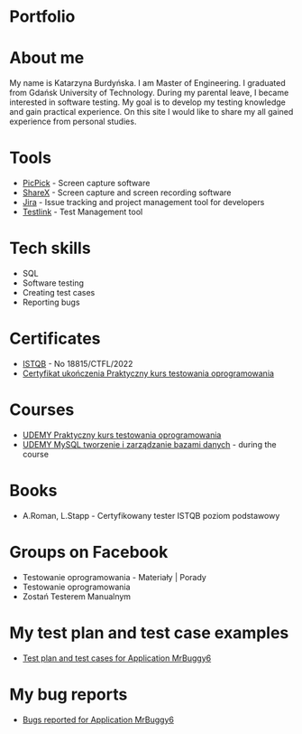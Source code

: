 # Portfolio
# About me
My name is Katarzyna Burdyńska. I am Master of Engineering. I graduated from Gdańsk University of Technology. 
During my parental leave, I became interested in software testing. My goal is to develop my testing knowledge and gain practical experience.
On this site I would like to share my all gained experience from personal studies.
# Tools
- [PicPick](https://picpick.app/pl/) - Screen capture software
- [ShareX](https://getsharex.com/) - Screen capture and screen recording software
- [Jira](https://www.atlassian.com/pl/software/jira) - Issue tracking and project management tool for developers
- [Testlink](https://testlink.org/) - Test Management tool
# Tech skills
- SQL
- Software testing
- Creating test cases
- Reporting bugs
# Certificates
  - [ISTQB](https://drive.google.com/drive/folders/1l9kfTNxvg7gEFQuBvo0dqdFacZMTvU-o?usp=sharing) - No 18815/CTFL/2022
  - [Certyfikat ukończenia Praktyczny kurs testowania oprogramowania](https://drive.google.com/drive/folders/1l9kfTNxvg7gEFQuBvo0dqdFacZMTvU-o?usp=sharing)
# Courses
  - [UDEMY Praktyczny kurs testowania oprogramowania](https://www.udemy.com/course/praktyczny-kurs-testowania-oprogramowania/)
  - [UDEMY MySQL tworzenie i zarządzanie bazami danych](https://www.udemy.com/course/mysql-tworzenie-i-zarzadzanie-bazami-danych/) - during the course
# Books
  - A.Roman, L.Stapp - Certyfikowany tester ISTQB poziom podstawowy
# Groups on Facebook
  - Testowanie oprogramowania - Materiały | Porady
  - Testowanie oprogramowania
  - Zostań Testerem Manualnym
# My test plan and test case examples
  - [Test plan and test cases for Application MrBuggy6](https://drive.google.com/drive/folders/190qCpnDe-jjNWI9tHb6BUlyXY-Mmx4gH?usp=sharing)
# My bug reports
  - [Bugs reported for Application MrBuggy6](https://drive.google.com/drive/folders/190qCpnDe-jjNWI9tHb6BUlyXY-Mmx4gH?usp=sharing)

